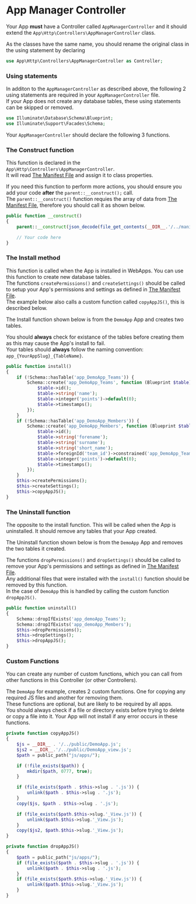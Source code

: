 # App Manager Controller

Your App **must** have a Controller called `AppManagerController` and it should extend the `App\Http\Controllers\AppManagerController` class.

As the classes have the same name, you should rename the original class in the using statement by declaring

```php
use App\Http\Controllers\AppManagerController as Controller;
```

### Using statements

In additon to the `AppManagerController` as described above, the following 2 using statements are required in your `AppManagerController` file.\
If your App does not create any database tables, these using statements can be skipped or removed.

```php
use Illuminate\Database\Schema\Blueprint;
use Illuminate\Support\Facades\Schema;
```

Your `AppManagerController` should declare the following 3 functions.

### The Construct function

This function is declared in the `App\Http\Controllers\AppManagerController`.\
It will read [The Manifest File](../manifest-file.md) and assign it to class properties.

If you need this function to perform more actions, you should ensure you add your code **after** the `parent::__construct();` call.\
The `parent::__construct()` function requies the array of data from [The Manifest File](../manifest-file.md), therefore you should call it as shown below.

```php
public function __construct()
{
    parent::__construct(json_decode(file_get_contents(__DIR__.'/../manifest.json'), true));

    // Your code here
}
```

### The Install method

This function is called when the App is installed in WebApps. You can use this function to create new database tables.\
The functions `createPermissions()` and `createSettings()` should be called to setup your App's permissions and settings as defined in [The Manifest File](../manifest-file.md).\
The example below also calls a custom function called `copyAppJS()`, this is described below.

The Install function shown below is from the `DemoApp` App and creates two tables.

You should **always** check for existance of the tables before creating them as this may cause the App's install to fail.\
Your tables should **always** follow the naming convention: `app_{YourAppSlug}_{TableName}`.

```php
public function install()
{
    if (!Schema::hasTable('app_DemoApp_Teams')) {
        Schema::create('app_DemoApp_Teams', function (Blueprint $table) {
            $table->id();
            $table->string('name');
            $table->integer('points')->default(0);
            $table->timestamps();
        });
    }
    if (!Schema::hasTable('app_DemoApp_Members')) {
        Schema::create('app_DemoApp_Members', function (Blueprint $table) {
            $table->id();
            $table->string('forename');
            $table->string('surname');
            $table->string('short_name');
            $table->foreignId('team_id')->constrained('app_DemoApp_Teams');
            $table->integer('points')->default(0);
            $table->timestamps();
        });
    }
    $this->createPermissions();
    $this->createSettings();
    $this->copyAppJS();
}
```

### The Uninstall function

The opposite to the install function. This will be called when the App is uninstalled. It should remove any tables that your App created.

The Uninstall function shown below is from the `DemoApp` App and removes the two tables it created.

The functions `dropPermissions()` and `dropSettings()` should be called to remove your App's permissions and settings as defined in [The Manifest File](../manifest-file.md).\
Any additional files that were installed with the `install()` function should be removed by this function.\
In the case of `DemoApp` this is handled by calling the custom function `dropAppJS()`.

```php
public function uninstall()
{
    Schema::dropIfExists('app_demoApp_Teams');
    Schema::dropIfExists('app_demoApp_Members');
    $this->dropPermissions();
    $this->dropSettings();
    $this->dropAppJS();
}
```

### Custom Functions

You can create any number of custom functions, which you can call from other functions in this Controller (or other Controllers).

The `DemoApp` for example, creates 2 custom functions. One for copying any required JS files and another for removing them.\
These functions are optional, but are likely to be required by all apps.\
You should always check if a file or directory exists before trying to delete or copy a file into it. Your App will not install if any error occurs in these functions.

```php
private function copyAppJS()
{
    $js = __DIR__ . '/../public/DemoApp.js';
    $js2 = __DIR__.'/../public/DemoApp_view.js';
    $path = public_path("js/apps/");

    if (!file_exists($path)) {
        mkdir($path, 0777, true);
    }

    if (file_exists($path . $this->slug . '.js')) {
        unlink($path . $this->slug . '.js');
    }
    copy($js, $path . $this->slug . '.js');

    if (file_exists($path.$this->slug.'_View.js')) {
        unlink($path.$this->slug.'_View.js');
    }
    copy($js2, $path.$this->slug.'_View.js');
}

private function dropAppJS()
{
    $path = public_path("js/apps/");
    if (file_exists($path . $this->slug . '.js')) {
        unlink($path . $this->slug . '.js');
    }
    if (file_exists($path.$this->slug.'_View.js')) {
        unlink($path.$this->slug.'_View.js');
    }
}
```
